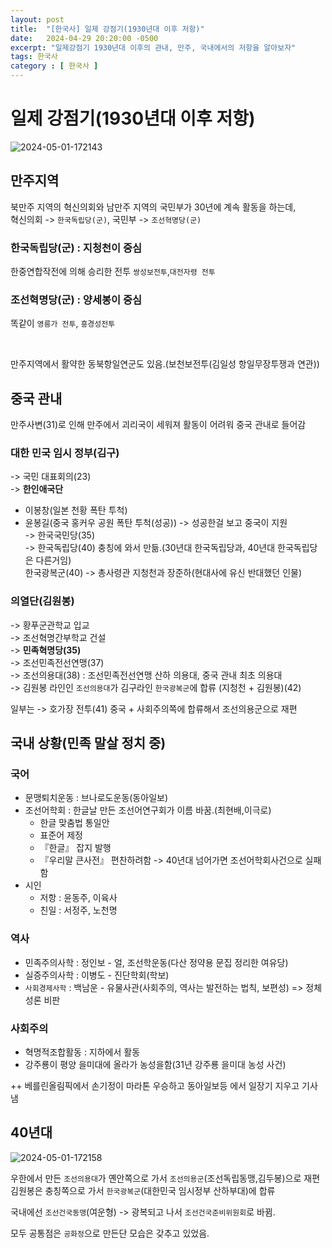 ```yaml
---
layout: post
title:  "[한국사] 일제 강점기(1930년대 이후 저항)"
date:   2024-04-29 20:20:00 -0500
excerpt: "일제강점기 1930년대 이후의 관내, 만주, 국내에서의 저항을 알아보자"
tags: 한국사
category : [ 한국사 ]
---
```


# 일제 강점기(1930년대 이후 저항)

<img src="https://i.ibb.co/gPbcD1x/2024-05-01-172143.png" alt="2024-05-01-172143" border="0">



## 만주지역  

북만주 지역의 혁신의회와 남만주 지역의 국민부가 30년에 계속 활동을 하는데,  
혁신의회 -> `한국독립당(군)`, 국민부 -> `조선혁명당(군)`  

### 한국독립당(군) : 지청천이 중심

한중연합작전에 의해 승리한 전투 `쌍성보전투`,`대전자령 전투`

### 조선혁명당(군) : 양세봉이 중심
똑같이 
`영릉가 전투`, `흥경성전투`

<br>

만주지역에서 활약한 동북항일연군도 있음.(보천보전투(김일성 항일무장투쟁과 연관))  

## 중국 관내

만주사변(31)로 인해 만주에서 괴리국이 세워져 활동이 어려워 중국 관내로 들어감  

### 대한 민국 임시 정부(김구)

-> 국민 대표회의(23)  
-> **한인애국단**
  + 이봉창(일본 천황 폭탄 투척)
  + 윤봉길(중국 홍커우 공원 폭탄 투척(성공)) -> 성공한걸 보고 중국이 지원  
-> 한국국민당(35)  
-> 한국독립당(40) 충칭에 와서 만듦.(30년대 한국독립당과, 40년대 한국독립당은 다른거임)  
한국광복군(40) -> 총사령관 지청천과 장준하(현대사에 유신 반대했던 인물)

### 의열단(김원봉)

-> 황푸군관학교 입교  
-> 조선혁명간부학교 건설  
-> **민족혁명당(35)**  
-> 조선민족전선연맹(37)  
-> 조선의용대(38) : 조선민족전선연맹 산하 의용대, 중국 관내 최초 의용대  
-> 김원봉 라인인 `조선의용대`가 김구라인 `한국광복군`에 합류 (지청천 + 김원봉)(42)  

일부는 -> 호가장 전투(41) 중국 + 사회주의쪽에 합류해서 조선의용군으로 재편

## 국내 상황(민족 말살 정치 중)

### 국어  
+ 문맹퇴치운동 : 브나로도운동(동아일보)
+ 조선어학회 : 한글날 만든 조선어연구회가 이름 바꿈.(최현배,이극로)
  + 한글 맞춤법 통일안
  + 표준어 제정
  + 『한글』 잡지 발행
  + 『우리말 큰사전』 편찬하려함 -> 40년대 넘어가면 조선어학회사건으로 실패함
+ 시인
  + 저항 : 윤동주, 이육사
  + 친일 : 서정주, 노천명

### 역사  
+ 민족주의사학 : 정인보 - 얼, 조선학운동(다산 정약용 문집 정리한 여유당)
+ 실증주의사학 : 이병도 - 진단학회(학보)
+ `사회경제사학` : 백남운 - 유물사관(사회주의, 역사는 발전하는 법칙, 보편성) => 정체성론 비판

### 사회주의  
+ 혁명적조합활동 : 지하에서 활동
+ 강주룡이 평양 을미대에 올라가 농성을함(31년 강주룡 을미대 농성 사건)

++ 베를린올림픽에서 손기정이 마라톤 우승하고 동아일보등 에서 일장기 지우고 기사냄  


## 40년대

<img src="https://i.ibb.co/ZV2NHFM/2024-05-01-172158.png" alt="2024-05-01-172158" border="0">
 
우한에서 만든 `조선의용대`가 옌안쪽으로 가서 `조선의용군`(조선독립동맹,김두봉)으로 재편  
김원봉은 충칭쪽으로 가서 `한국광복군`(대한민국 임시정부 산하부대)에 합류 

국내에선 `조선건국동맹`(여운형) -> 광복되고 나서 `조선건국준비위원회`로 바뀜.  

모두 공통점은 `공화정`으로 만든단 모습은 갖추고 있었음.
